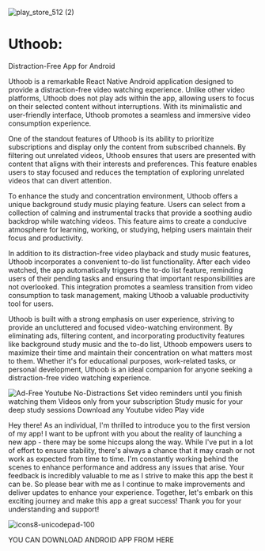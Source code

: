 ![play_store_512 (2)](https://github.com/shubhamchepe/uthoob/assets/34737632/62d966dd-ae68-43e3-9803-aea60a144def)
# Uthoob:


Distraction-Free App for Android

Uthoob is a remarkable React Native Android application designed to provide a distraction-free video watching experience. Unlike other video platforms, Uthoob does not play ads within the app, allowing users to focus on their selected content without interruptions. With its minimalistic and user-friendly interface, Uthoob promotes a seamless and immersive video consumption experience.

One of the standout features of Uthoob is its ability to prioritize subscriptions and display only the content from subscribed channels. By filtering out unrelated videos, Uthoob ensures that users are presented with content that aligns with their interests and preferences. This feature enables users to stay focused and reduces the temptation of exploring unrelated videos that can divert attention.

To enhance the study and concentration environment, Uthoob offers a unique background study music playing feature. Users can select from a collection of calming and instrumental tracks that provide a soothing audio backdrop while watching videos. This feature aims to create a conducive atmosphere for learning, working, or studying, helping users maintain their focus and productivity.

In addition to its distraction-free video playback and study music features, Uthoob incorporates a convenient to-do list functionality. After each video watched, the app automatically triggers the to-do list feature, reminding users of their pending tasks and ensuring that important responsibilities are not overlooked. This integration promotes a seamless transition from video consumption to task management, making Uthoob a valuable productivity tool for users.

Uthoob is built with a strong emphasis on user experience, striving to provide an uncluttered and focused video-watching environment. By eliminating ads, filtering content, and incorporating productivity features like background study music and the to-do list, Uthoob empowers users to maximize their time and maintain their concentration on what matters most to them. Whether it's for educational purposes, work-related tasks, or personal development, Uthoob is an ideal companion for anyone seeking a distraction-free video watching experience.


![Ad-Free Youtube No-Distractions Set video reminders until you finish watching them Videos only from your subscription Study music for your deep study sessions Download any Youtube video Play vide](https://github.com/shubhamchepe/uthoob/assets/34737632/5e90d130-ae9a-421a-9a67-05f97b3e80ad)

Hey there! As an individual, I'm thrilled to introduce you to the first version of my app! I want to be upfront with you about the reality of launching a new app - there may be some hiccups along the way. While I've put in a lot of effort to ensure stability, there's always a chance that it may crash or not work as expected from time to time. I'm constantly working behind the scenes to enhance performance and address any issues that arise. Your feedback is incredibly valuable to me as I strive to make this app the best it can be. So please bear with me as I continue to make improvements and deliver updates to enhance your experience. Together, let's embark on this exciting journey and make this app a great success! Thank you for your understanding and support!

![icons8-unicodepad-100](https://github.com/shubhamchepe/uthoob/assets/34737632/f8367067-8f53-498d-96f7-96ed6d956bc8)

YOU CAN DOWNLOAD ANDROID APP FROM HERE


